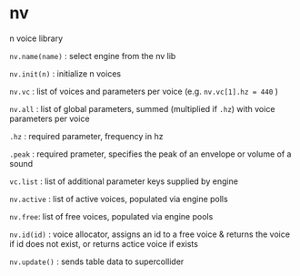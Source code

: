 # nv
n voice library

`nv.name(name)` : select engine from the nv lib

`nv.init(n)` : initialize n voices

`nv.vc` : list of voices and parameters per voice (e.g. `nv.vc[1].hz = 440` )

`nv.all` : list of global parameters, summed (multiplied if `.hz`) with voice parameters per voice

`.hz` : required parameter, frequency in hz

`.peak` : required prameter, specifies the peak of an envelope or volume of a sound

`vc.list` : list of additional parameter keys supplied by engine

`nv.active` : list of active voices, populated via engine polls

`nv.free`: list of free voices, populated via engine pools

`nv.id(id)` : voice allocator, assigns an id to a free voice & returns the voice if id does not exist, or returns actice voice if exists

`nv.update()` : sends table data to supercollider
